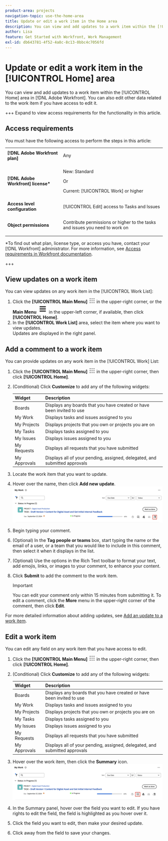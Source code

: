 ```yaml
---
product-area: projects
navigation-topic: use-the-home-area
title: Update or edit a work item in the Home area
description: You can view and add updates to a work item within the [!UICONTROL Home] area in Adobe Workfront. You can also edit other data related to the work item if you have access to edit it.
author: Lisa
feature: Get Started with Workfront, Work Management
exl-id: db643781-4f52-4a8c-8c13-0bbc4c7056fd
---
```

# Update or edit a work item in the [!UICONTROL Home] area

<!--Audited: April 2024-->

You can view and add updates to a work item within the [!UICONTROL Home] area in [!DNL Adobe Workfront]. You can also edit other data related to the work item if you have access to edit it.

+++ Expand to view access requirements for the functionality in this article.

## Access requirements

You must have the following access to perform the steps in this article:

<table style="table-layout:auto"> 
 <col> 
 </col> 
 <col> 
 </col> 
 <tbody> 
  <tr> 
   <td role="rowheader"><strong>[!DNL Adobe Workfront plan]</strong></td> 
   <td> <p>Any</p> </td> 
  </tr> 
  <tr> 
   <td role="rowheader"><strong>[!DNL Adobe Workfront] license*</strong></td> 
   <td> <p>New: Standard</p>
   Or
   
   <p>Current: [!UICONTROL Work] or higher</p> </td> 
  </tr> 
  <tr> 
   <td role="rowheader"><strong>Access level configuration</strong></td> 
   <td> <p>[!UICONTROL Edit] access to Tasks and Issues</p> </td> 
  </tr> 
  <tr> 
   <td role="rowheader"><strong>Object permissions</strong></td> 
   <td> <p>Contribute permissions or higher to the tasks and issues you need to work on</p> </td> 
  </tr> 
 </tbody> 
</table>

*To find out what plan, license type, or access you have, contact your [!DNL Workfront] administrator. For more information, see [Access requirements in Workfront documentation](/help/quicksilver/administration-and-setup/add-users/access-levels-and-object-permissions/access-level-requirements-in-documentation.md). 

+++

## View updates on a work item

You can view updates on any work item in the [!UICONTROL Work List]:

1. Click the **[!UICONTROL Main Menu]** ![](assets/main-menu-icon.png) in the upper-right corner, or the **Main Menu** ![](assets/lines-main-menu.png) in the upper-left corner, if available, then click **[!UICONTROL Home]**.
1. In the **[!UICONTROL Work List]** area, select the item where you want to view updates.\
   Updates are displayed in the right panel.



## Add a comment to a work item

You can provide updates on any work item in the [!UICONTROL Work] List:

1. Click the **[!UICONTROL Main Menu]** ![](assets/main-menu-icon.png) in the upper-right corner, then click **[!UICONTROL Home]**.
1. (Conditional) Click **Customize** to add any of the following widgets:

   | Widget         | Description                                                                                      |
   |--------------|---------------------------------------------------------------------------------------------------|
   | Boards       | Displays any boards that you have created or have been invited to use                                                               |
   | My Work      | Displays tasks and issues assigned to you                                                                      |
   | My Projects  | Displays projects that you own or projects you are on                                                     |
   | My Tasks     | Displays tasks assigned to you                                                                    |
   | My Issues    | Displays issues assigned to you                                                                   |
   | My Requests  | Displays all requests that you have submitted                                                                 |
   | My Approvals | Displays all of your pending, assigned, delegated, and submitted approvals    |

1. Locate the work item that you want to update. 
1. Hover over the name, then click **Add new update**.
    ![](assets/add-update-on-widget.png)
1. Begin typing your comment.
1. (Optional) In the **Tag people or teams** box, start typing the name or the email of a user, or a team that you would like to include in this comment, then select it when it displays in the list.
1. (Optional) Use the options in the Rich Text toolbar to format your text, add emojis, links, or images to your comment, to enhance your content.
1. Click **Submit** to add the comment to the work item.

    >[!IMPORTANT]
    >
    >You can edit your comment only within 15 minutes from submitting it. To edit a comment, click the **More** menu in the upper-right corner of the comment, then click **Edit**.

For more detailed information about adding updates, see [Add an update to a work item](/help/quicksilver/workfront-basics/updating-work-items-and-viewing-updates/update-work.md).

## Edit a work item

You can edit any field on any work item that you have access to edit.

1. Click the **[!UICONTROL Main Menu]** ![](assets/main-menu-icon.png) in the upper-right corner, then click **[!UICONTROL Home]**.
1. (Conditional) Click **Customize** to add any of the following widgets:

   | Widget         | Description                                                                                      |
   |--------------|---------------------------------------------------------------------------------------------------|
   | Boards       | Displays any boards that you have created or have been invited to use                                                               |
   | My Work      | Displays tasks and issues assigned to you                                                                      |
   | My Projects  | Displays projects that you own or projects you are on                                                     |
   | My Tasks     | Displays tasks assigned to you                                                                    |
   | My Issues    | Displays issues assigned to you                                                                   |
   | My Requests  | Displays all requests that you have submitted                                                                 |
   | My Approvals | Displays all of your pending, assigned, delegated, and submitted approvals    |

1. Hover over the work item, then click the **Summary** icon.
   ![](assets/open-summary-new-home.png)

1. In the Summary panel, hover over the field you want to edit.
   If you have rights to edit the field, the field is highlighted as you hover over it.
1. Click the field you want to edit, then make your desired update.
1. Click away from the field to save your changes.
